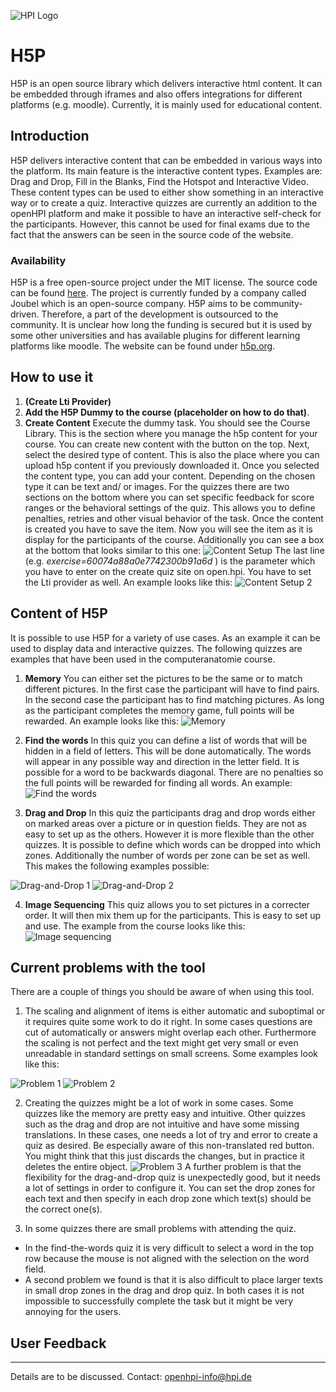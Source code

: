 ![HPI Logo](../../img/HPI_Logo.png)

# H5P 

H5P is an open source library which delivers interactive html content. It can be embedded through iframes and also offers integrations for different platforms (e.g. moodle). Currently, it is mainly used for educational content.





## Introduction 
H5P delivers interactive content that can be embedded in various ways into the platform. Its main feature is the interactive content types. Examples are: Drag and Drop, Fill in the Blanks, Find the Hotspot and Interactive Video. These content types can be used to either show something in an interactive way or to create a quiz.
Interactive quizzes are currently an addition to the openHPI platform and make it possible to have an interactive self-check for the participants. However, this cannot be used for final exams due to the fact that the answers can be seen in the source code of the website.
### Availability
H5P is a free open-source project under the MIT license. The source code can be found [here](https://github.com/h5p). The project is currently funded by a company called Joubel which is an open-source company. H5P aims to be community-driven. Therefore, a part of the development is outsourced to the community. It is unclear how long the funding is secured but it is used by some other universities and has available plugins for different learning platforms like moodle. The website can be found under [h5p.org](https://h5p.org/).


## How to use it
1. **(Create Lti Provider)**
2. **Add the H5P Dummy to the course (placeholder on how to do that)**. 
3. **Create Content**  Execute the dummy task. You should see the Course Library. This is the section where you manage the h5p content for your course. You can create new content with the button on the top. Next, select the desired type of content. This is also the place where you can upload h5p content if you previously downloaded it. Once you selected the content type, you can add your content. Depending on the chosen type it can be text and/ or images. For the quizzes there are two sections on the bottom where you can set specific feedback for score ranges or the behavioral settings of the quiz. This allows you to define penalties, retries and other visual behavior of the task. Once the content is created you have to save the item. Now you will see the item as it is display for the participants of the course. Additionally you can see a box at the bottom that looks similar to this one:
![Content Setup](../img/externaltools/h5p/content_setup.png)
   The last line (e.g. _exercise=60074a88a0e7742300b91a6d_ ) is the parameter which you have to enter on the create quiz site on open.hpi. You have to set the Lti provider as well. An example looks like this:
  ![Content Setup 2](../img/externaltools/h5p/content_setup_2.png)

## Content of H5P

It is possible to use H5P for a variety of use cases. As an example it can be used to display data and interactive quizzes. The following quizzes are examples that have been used in the computeranatomie course. 

1. **Memory** You can either set the pictures to be the same or to match different pictures. In the first case the participant will have to find pairs. In the second case the participant has to find matching pictures. As long as the participant completes the memory game, full points will be rewarded. An example looks like this: 
   ![Memory](../img/externaltools/h5p/memory.png)
 
2. **Find the words** In this quiz you can define a list of words that will be hidden in a field of letters. This will be done automatically. The words will appear in any possible way and direction in the letter field. It is possible for a word to be backwards diagonal. There are no penalties so the full points will be rewarded for finding all words. An example:
  ![Find the words](../img/externaltools/h5p/find_the_words.png)
  
3. **Drag and Drop** In this quiz the participants drag and drop words either on marked areas over a picture or in question fields. They are not as easy to set up as the others. However it is more flexible than the other quizzes. It is possible to define which words can be dropped into which zones. Additionally the number of words per zone can be set as well. This makes the following examples possible:  

![Drag-and-Drop 1](../img/externaltools/h5p/drag_and_drop_1.png) 
![Drag-and-Drop 2](../img/externaltools/h5p/drag_and_drop_2.png)

4. **Image Sequencing** This quiz allows you to set pictures in a correcter order. It will then mix them up for the participants. This is easy to set up and use. The example from the course looks like this: 
 ![Image sequencing](../img/externaltools/h5p/image_sequencing.png)


## Current problems with the tool

There are a couple of things you should be aware of when using this tool. 
1. The scaling and alignment of items is either automatic and suboptimal or it requires quite some work to do it right. In some cases questions are cut of automatically or answers might overlap each other. Furthermore the scaling is not perfect and the text might get very small or even unreadable in standard settings on small screens. Some examples look like this:

![Problem 1](../img/externaltools/h5p/problem_1.png) 
![Problem 2](../img/externaltools/h5p/problem_2.png)

2. Creating the quizzes might be a lot of work in some cases. Some quizzes like the memory are pretty easy and intuitive. Other quizzes such as the drag and drop are not intuitive and have some missing translations. In these cases, one needs a lot of try and error to create a quiz as desired. 
  Be especially aware of this non-translated red button. You might think that this just discards the changes, but in practice it deletes the entire object. 
![Problem 3](../img/externaltools/h5p/problem_3.png)
  A further problem is that the flexibility for the drag-and-drop quiz is unexpectedly good, but it needs a lot of settings in order to configure it. You can set the drop zones for each text and then specify in each drop zone which text(s) should be the correct one(s). 
  
3. In some quizzes there are small problems with attending the quiz. 
- In the find-the-words quiz it is very difficult to select a word in the top row because the mouse is not aligned with the selection on the word field. 
- A second problem we found is that it is also difficult to place larger texts in small drop zones in the drag and drop quiz. 
In both cases it is not impossible to successfully complete the task but it might be very annoying for the users.


## User Feedback



----------


Details are to be discussed. 
Contact: openhpi-info@hpi.de
